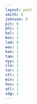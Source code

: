 ```yaml
---
layout: post
smith: 6
johnson: 9
pit: 0
phi: 1
bal: 1
bos: 1
lad: 0
was: 1
kan: 1
tam: 1
nyy: 1
cle: 1
tor: 1
stl: 1
min: 1
hou: 2
atl: 1
sdg: 1
---
```


